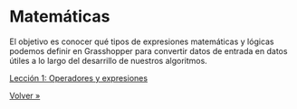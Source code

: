 # Matemáticas

El objetivo es conocer qué tipos de expresiones matemáticas y lógicas
podemos definir en Grasshopper para convertir datos de entrada en datos
útiles a lo largo del desarrillo de nuestros algoritmos.

[Lección 1: Operadores y expresiones](./01-operadores-y-expresiones)

[Volver »](..)
